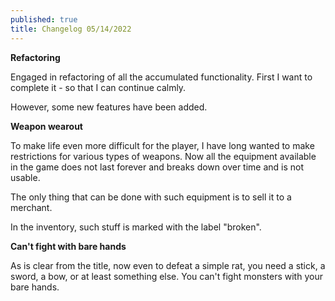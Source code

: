 ```yaml
---
published: true
title: Changelog 05/14/2022
---
```

**Refactoring**

Engaged in refactoring of all the accumulated functionality. First I want to complete it - so that I can continue calmly.

However, some new features have been added.

**Weapon wearout**

To make life even more difficult for the player, I have long wanted to make restrictions for various types of weapons. Now all the equipment available in the game does not last forever and breaks down over time and is not usable.

The only thing that can be done with such equipment is to sell it to a merchant.

In the inventory, such stuff is marked with the label "broken".

**Can't fight with bare hands**

As is clear from the title, now even to defeat a simple rat, you need a stick, a sword, a bow, or at least something else. You can't fight monsters with your bare hands.
